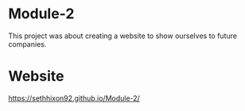 # Module-2
This project was about creating a website to show ourselves to future companies. 
# Website
https://sethhixon92.github.io/Module-2/
